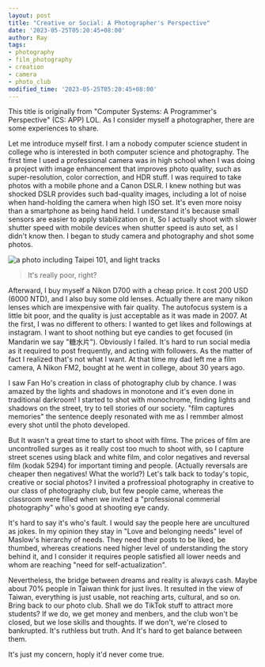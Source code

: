 ```yaml
---
layout: post
title: "Creative or Social: A Photographer's Perspective"
date: '2023-05-25T05:20:45+08:00'
author: Ray
tags:
- photography
- film_photography
- creation
- camera
- photo_club
modified_time: '2023-05-25T05:20:45+08:00'
---
```

 This title is originally from "Computer Systems: A Programmer's Perspective" (CS: APP) LOL. As I consider myself a photographer, there are some experiences to share.


 Let me introduce myself first. I am a nobody computer science student in college who is interested in both computer science and photography. The first time I used a professional camera was in high school when I was doing a project with image enhancement that improves photo quality, such as super-resolution, color correction, and HDR stuff. I was required to take photos with a mobile phone and a Canon DSLR. I knew nothing but was shocked DSLR provides such bad-quality images, including a lot of noise when hand-holding the camera when high ISO set. It's even more noisy than a smartphone as being hand held. I understand it's because small sensors are easier to apply stabilization on it, So I actually shoot with slower shutter speed with mobile devices when shutter speed is auto set, as I didn't know then. I began to study camera and photography and shot some photos.


![a photo including Taipei 101, and light tracks]({{site.baseurl}}/img/tp_101.jpg)
> It's really poor, right?


 Afterward, I buy myself a Nikon D700 with a cheap price. It cost 200 USD (6000 NTD), and I also buy some old lenses. Actually there are many nikon lenses which are imexpensive with fair quality. The autofocus system is a little bit poor, and the quality is just acceptable as it was made in 2007. At the first, I was no different to others: I wanted to get likes and followings at instagram. I want to shoot nothing but eye candies to get focused (in Mandarin we say "糖水片").
Obviously I failed. It's hard to run social media as it required to post frequently, and acting with followers. As the matter of fact I realized that's not what I want. At that time my dad left me a film camera, A Nikon FM2, bought at he went in college, about 30 years ago.


 I saw Fan Ho's creation in class of photography club by chance. I was amazed by the lights and shadows in monotone and it's even done in traditional darkroom! I started to shot with monochrome, finding lights and shadows on the street, try to tell stories of our society. "film captures memories" the sentence deeply resonated with me as I remmber almost every shot until the photo developed.


 But It wasn't a great time to start to shoot with films. The prices of film are uncontrolled surges as it really cost too much to shoot with, so I capture street scenes using black and white film, and color negatives and reversal film (kodak 5294) for important timing and people. (Actually reversals are cheaper then negatives! What the world?)
Let's talk back to today's topic, creative or social photos? I invited a profressioal photography in creative to our class of photography club, but few people came, whereas the classroom were filled when we invited a "professional commerial photography" who's good at shooting eye candy.


 It's hard to say it's who's fault. I would say the people here are uncultured as jokes. In my opinion they stay in "Love and belonging needs" level of Maslow's hierarchy of needs. They need their posts to be liked, be thumbed, whereas creations need higher level of understanding the story behind it, and  I consider it requires people satisfied all lower needs and whom are reaching "need for self-actualization".


 Nevertheless, the bridge between dreams and reality is always cash. Maybe about 70% people in Taiwan think for just lives. It resulted in the view of Taiwan, everything is just usable, not reaching arts, cultural, and so on.
Bring back to our photo club. Shall we do TikTok stuff to attract more students? If we do, we get money and menbers, and the club won't be closed, but we lose skills and thoughts. If we don't, we're closed to bankrupted. It's ruthless but truth. And It's hard to get balance between them.


 It's just my concern, hoply it'd never come true.

